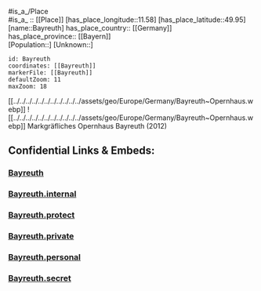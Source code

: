 ﻿---
location: [49.95,11.58] 
mapzoom: [7,12] 
mapmarker: city 
type: City
tags:
- geo/City


SpocWebEntityId: 29051
isDeleted: false
confidential: public

---


#is_a_/Place  
#is_a_ :: [[Place]] 
[has_place_longitude::11.58] 
[has_place_latitude::49.95] 
[name::Bayreuth] 
has_place_country:: [[Germany]]  
has_place_province:: [[Bayern]]  
[Population::] 
[Unknown::] 


```leaflet
id: Bayreuth
coordinates: [[Bayreuth]] 
markerFile: [[Bayreuth]] 
defaultZoom: 11 
maxZoom: 18
```



[[../../../../../../../../../../../assets/geo/Europe/Germany/Bayreuth~Opernhaus.webp]] 
![[../../../../../../../../../../../assets/geo/Europe/Germany/Bayreuth~Opernhaus.webp]] 
Markgräfliches Opernhaus Bayreuth (2012) 


## Confidential Links & Embeds: 

### [Bayreuth](/_public/Earth/Continent/Europe/Europe~Central/Germany/Germany~West/Bayern/counties~Bayern/Bayreuth-City/City/Bayreuth.md) 

### [Bayreuth.internal](/_internal/Earth/Continent/Europe/Europe~Central/Germany/Germany~West/Bayern/counties~Bayern/Bayreuth-City/City/Bayreuth.internal.md) 

### [Bayreuth.protect](/_protect/Earth/Continent/Europe/Europe~Central/Germany/Germany~West/Bayern/counties~Bayern/Bayreuth-City/City/Bayreuth.protect.md) 

### [Bayreuth.private](/_private/Earth/Continent/Europe/Europe~Central/Germany/Germany~West/Bayern/counties~Bayern/Bayreuth-City/City/Bayreuth.private.md) 

### [Bayreuth.personal](/_personal/Earth/Continent/Europe/Europe~Central/Germany/Germany~West/Bayern/counties~Bayern/Bayreuth-City/City/Bayreuth.personal.md) 

### [Bayreuth.secret](/_secret/Earth/Continent/Europe/Europe~Central/Germany/Germany~West/Bayern/counties~Bayern/Bayreuth-City/City/Bayreuth.secret.md) 
